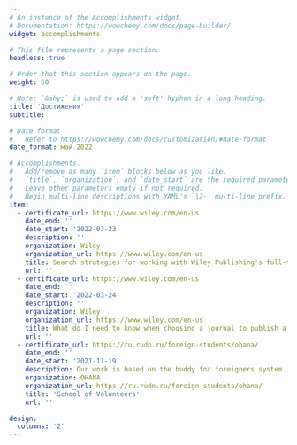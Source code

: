 ```yaml
---
# An instance of the Accomplishments widget.
# Documentation: https://wowchemy.com/docs/page-builder/
widget: accomplishments

# This file represents a page section.
headless: true

# Order that this section appears on the page.
weight: 50

# Note: `&shy;` is used to add a 'soft' hyphen in a long heading.
title: 'Достижения'
subtitle:

# Date format
#   Refer to https://wowchemy.com/docs/customization/#date-format
date_format: май 2022

# Accomplishments.
#   Add/remove as many `item` blocks below as you like.
#   `title`, `organization`, and `date_start` are the required parameters.
#   Leave other parameters empty if not required.
#   Begin multi-line descriptions with YAML's `|2-` multi-line prefix.
item:
  - certificate_url: https://www.wiley.com/en-us
    date_end: ''
    date_start: '2022-03-23'
    description: ''
    organization: Wiley
    organization_url: https://www.wiley.com/en-us
    title: Search strategies for working with Wiley Publishing's full-text platforms
    url: ''
  - certificate_url: https://www.wiley.com/en-us
    date_end: ''
    date_start: '2022-03-24'
    description: ''
    organization: Wiley
    organization_url: https://www.wiley.com/en-us
    title: What do I need to know when choosing a journal to publish a scientific article?
    url: ''
  - certificate_url: https://ru.rudn.ru/foreign-students/ohana/
    date_end: ''
    date_start: '2021-11-19'
    description: Our work is based on the buddy for foreigners system. Ask for help from your personal tutor, who will guide you and help you in difficult situations throughout your studies.
    organization: OHANA
    organization_url: https://ru.rudn.ru/foreign-students/ohana/
    title: 'School of Volunteers'
    url: ''

design:
  columns: '2'
---
```


